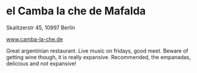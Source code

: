 # el Camba la che de Mafalda

Skalitzerstr 45, 10997 Berlin 


www.camba-la-che.de


Great argentinian restaurant. Live music on fridays, good meet. Beware of getting
wine though, it is really expansive. Recommended, the empanadas, delicious and not expansive!
